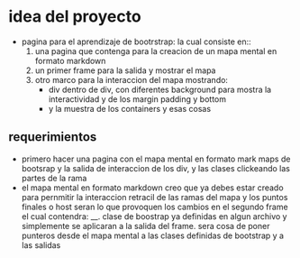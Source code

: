 # idea del proyecto
 - pagina para el aprendizaje de bootrstrap: la cual consiste en:: 
    1. una pagina que contenga para la creacion de un mapa mental en formato markdown
    2. un primer frame para la salida y mostrar el mapa
    3. otro marco para la interaccion del mapa mostrando:
        - div dentro de div, con diferentes background para mostra la interactividad y de los margin padding y bottom
        - y la muestra de los containers y esas cosas 
## requerimientos
 - primero hacer una pagina con el mapa mental en formato mark maps de bootsrap y la salida de interaccion de los div, y las clases clickeando las partes de la rama 
 - el mapa mental en formato markdown creo que ya debes estar creado para pernmitir la interaccion retracil de las ramas del mapa y los puntos finales o host seran lo que provoquen los cambios en el segundo frame el cual contendra:
    __. clase de boostrap ya definidas en algun archivo y simplemente se aplicaran a la salida del frame. sera cosa de poner punteros desde el mapa mental a las clases definidas de bootstrap y a las salidas
